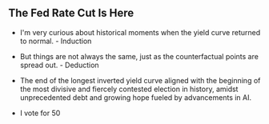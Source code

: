 ## The Fed Rate Cut Is Here

- I'm very curious about historical moments when the yield curve returned to normal. - Induction

- But things are not always the same, just as the counterfactual points are spread out. - Deduction

- The end of the longest inverted yield curve aligned with the beginning of the most divisive and fiercely contested election in history, amidst unprecedented debt and growing hope fueled by advancements in AI.

- I vote for 50
